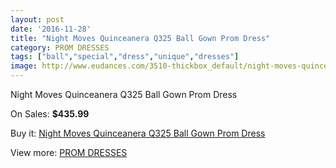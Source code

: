 ```yaml
---
layout: post
date: '2016-11-28'
title: "Night Moves Quinceanera Q325 Ball Gown Prom Dress"
category: PROM DRESSES
tags: ["ball","special","dress","unique","dresses"]
image: http://www.eudances.com/3510-thickbox_default/night-moves-quinceanera-q325-ball-gown-prom-dress.jpg
---
```

Night Moves Quinceanera Q325 Ball Gown Prom Dress

On Sales: **$435.99**
<a href="https://www.eudances.com/en/prom-dresses/1179-night-moves-quinceanera-q325-ball-gown-prom-dress.html"><amp-img layout="responsive" width="600" height="600" src="//www.eudances.com/3510-thickbox_default/night-moves-quinceanera-q325-ball-gown-prom-dress.jpg" alt="Night Moves Quinceanera Q325 Ball Gown Prom Dress 0" /></a>
<a href="https://www.eudances.com/en/prom-dresses/1179-night-moves-quinceanera-q325-ball-gown-prom-dress.html"><amp-img layout="responsive" width="600" height="600" src="//www.eudances.com/3511-thickbox_default/night-moves-quinceanera-q325-ball-gown-prom-dress.jpg" alt="Night Moves Quinceanera Q325 Ball Gown Prom Dress 1" /></a>
<a href="https://www.eudances.com/en/prom-dresses/1179-night-moves-quinceanera-q325-ball-gown-prom-dress.html"><amp-img layout="responsive" width="600" height="600" src="//www.eudances.com/3512-thickbox_default/night-moves-quinceanera-q325-ball-gown-prom-dress.jpg" alt="Night Moves Quinceanera Q325 Ball Gown Prom Dress 2" /></a>

Buy it: [Night Moves Quinceanera Q325 Ball Gown Prom Dress](https://www.eudances.com/en/prom-dresses/1179-night-moves-quinceanera-q325-ball-gown-prom-dress.html "Night Moves Quinceanera Q325 Ball Gown Prom Dress")

View more: [PROM DRESSES](https://www.eudances.com/en/13-prom-dresses "PROM DRESSES")